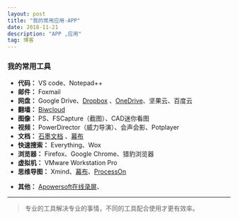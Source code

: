 ```yaml
---
layout: post
title: "我的常用应用-APP"
date: 2018-11-21 
description: "APP ,应用"
tag: 博客
---   
```




<h3>我的常用工具</h3>          

- **代码：** VS code、Notepad++
- **邮件：** Foxmail
- **网盘：** Google Drive、<a href="https://db.tt/jScaPxjzYr" target="_blank">Dropbox</a> 、<a href="https://onedrive.live.com?invref=893d49237b679666&invscr=90" target="_blank">OneDrive</a>、坚果云、百度云
- **翻墙：** <a href="https://user.wiucloud.com/aff.php?aff=1" target="_blank">Biwcloud</a>
- **图像：** PS、FSCapture（截图）、CAD迷你看图
- **视频：** PowerDirector（威力导演）、会声会影、Potplayer
- **文档：** <a href="https://shimo.im/?inviterid=6673547&invitername=%E4%BA%A2%E5%BF%97%E5%86%9B" target="_blank">石墨文档</a> 、<a href="https://mubu.com/inv/1620550" target="_blank">幕布</a>
- **快速搜索：** Everything、Wox
- **浏览器：** Firefox、Google Chrome、猎豹浏览器
- **虚拟机：** VMware Workstation Pro
- **思维导图：** Xmind、<a href="https://mubu.com/inv/1620550" target="_blank">幕布</a>、<a href="https://www.processon.com/i/5c19ca49e4b0e83682e60aef" target="_blank">ProcessOn</a>

<p></p>


- **其他：** <a href="https://www.apowersoft.cn/free-online-screen-recorder" target="_blank">Apowersoft在线录屏</a>、


           
----------
>  专业的工具解决专业的事情，不同的工具配合使用才更有效率。




  
